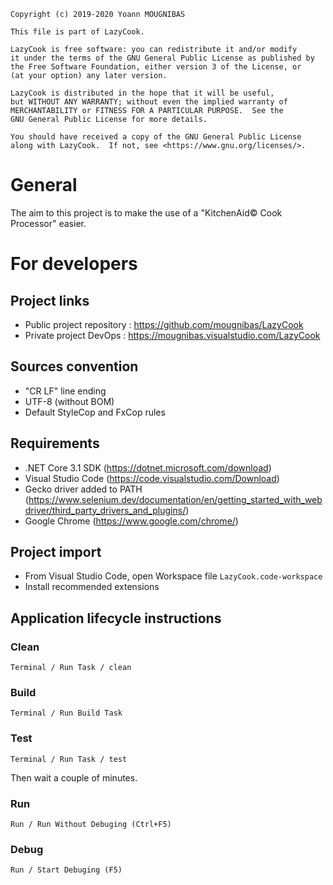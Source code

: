 ```
Copyright (c) 2019-2020 Yoann MOUGNIBAS

This file is part of LazyCook.

LazyCook is free software: you can redistribute it and/or modify
it under the terms of the GNU General Public License as published by
the Free Software Foundation, either version 3 of the License, or
(at your option) any later version.

LazyCook is distributed in the hope that it will be useful,
but WITHOUT ANY WARRANTY; without even the implied warranty of
MERCHANTABILITY or FITNESS FOR A PARTICULAR PURPOSE.  See the
GNU General Public License for more details.

You should have received a copy of the GNU General Public License
along with LazyCook.  If not, see <https://www.gnu.org/licenses/>.
```
# General

The aim to this project is to make the use of a "KitchenAid© Cook Processor" easier.

# For developers

## Project links

* Public project repository : https://github.com/mougnibas/LazyCook
* Private project DevOps : https://mougnibas.visualstudio.com/LazyCook

## Sources convention

* "CR LF" line ending
* UTF-8 (without BOM)
* Default StyleCop and FxCop rules

## Requirements

* .NET Core 3.1 SDK (https://dotnet.microsoft.com/download)
* Visual Studio Code (https://code.visualstudio.com/Download)
* Gecko driver added to PATH (https://www.selenium.dev/documentation/en/getting_started_with_webdriver/third_party_drivers_and_plugins/)
* Google Chrome (https://www.google.com/chrome/)

## Project import

* From Visual Studio Code, open Workspace file `LazyCook.code-workspace`
* Install recommended extensions

## Application lifecycle instructions

### Clean

`Terminal / Run Task / clean`

### Build

`Terminal / Run Build Task`

### Test

`Terminal / Run Task / test`

Then wait a couple of minutes.

### Run

`Run / Run Without Debuging (Ctrl+F5)`

### Debug

`Run / Start Debuging (F5)`
